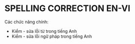 # SPELLING CORRECTION EN-VI
Các chức năng chính: 
+ Kiểm - sửa lỗi từ trong tiếng Anh
+ Kiểm - sửa lỗi ngữ pháp trong tiếng Anh
